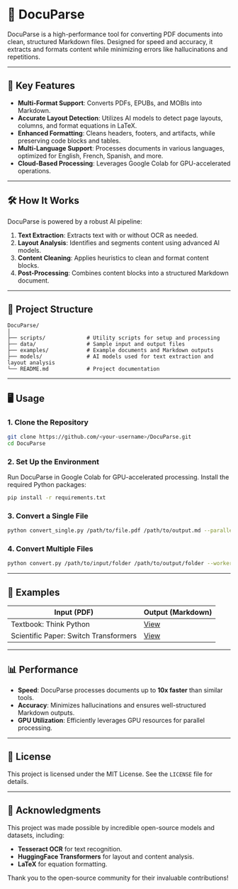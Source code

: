 
# 📄 **DocuParse**

DocuParse is a high-performance tool for converting PDF documents into clean, structured Markdown files. Designed for speed and accuracy, it extracts and formats content while minimizing errors like hallucinations and repetitions.

---

## 🚀 **Key Features**

- **Multi-Format Support**: Converts PDFs, EPUBs, and MOBIs into Markdown.
- **Accurate Layout Detection**: Utilizes AI models to detect page layouts, columns, and format equations in LaTeX.
- **Enhanced Formatting**: Cleans headers, footers, and artifacts, while preserving code blocks and tables.
- **Multi-Language Support**: Processes documents in various languages, optimized for English, French, Spanish, and more.
- **Cloud-Based Processing**: Leverages Google Colab for GPU-accelerated operations.

---

## 🛠️ **How It Works**

DocuParse is powered by a robust AI pipeline:
1. **Text Extraction**: Extracts text with or without OCR as needed.
2. **Layout Analysis**: Identifies and segments content using advanced AI models.
3. **Content Cleaning**: Applies heuristics to clean and format content blocks.
4. **Post-Processing**: Combines content blocks into a structured Markdown document.

---

## 📂 **Project Structure**

```plaintext
DocuParse/
│
├── scripts/             # Utility scripts for setup and processing
├── data/                # Sample input and output files
├── examples/            # Example documents and Markdown outputs
├── models/              # AI models used for text extraction and layout analysis
└── README.md            # Project documentation
```

---

## 🖥️ **Usage**

### **1. Clone the Repository**

```bash
git clone https://github.com/<your-username>/DocuParse.git
cd DocuParse
```

### **2. Set Up the Environment**

Run DocuParse in Google Colab for GPU-accelerated processing. Install the required Python packages:

```bash
pip install -r requirements.txt
```

### **3. Convert a Single File**

```bash
python convert_single.py /path/to/file.pdf /path/to/output.md --parallel_factor 2 --max_pages 10
```

### **4. Convert Multiple Files**

```bash
python convert.py /path/to/input/folder /path/to/output/folder --workers 10 --max 10
```

---

## 🎨 **Examples**

| **Input (PDF)**                        | **Output (Markdown)**                |
|----------------------------------------|---------------------------------------|
| Textbook: Think Python                 | [View](examples/thinkpython.md)       |
| Scientific Paper: Switch Transformers  | [View](examples/switch_transformers.md) |

---

## 📊 **Performance**

- **Speed**: DocuParse processes documents up to **10x faster** than similar tools.
- **Accuracy**: Minimizes hallucinations and ensures well-structured Markdown outputs.
- **GPU Utilization**: Efficiently leverages GPU resources for parallel processing.

---

## 📜 **License**

This project is licensed under the MIT License. See the `LICENSE` file for details.

---

## 🙌 **Acknowledgments**

This project was made possible by incredible open-source models and datasets, including:
- **Tesseract OCR** for text recognition.
- **HuggingFace Transformers** for layout and content analysis.
- **LaTeX** for equation formatting.

Thank you to the open-source community for their invaluable contributions!